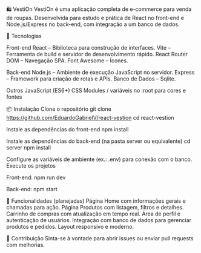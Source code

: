 🛍️ VestiOn
VestiOn é uma aplicação completa de e-commerce para venda de roupas.
Desenvolvida para estudo e prática de React no front-end e Node.js/Express no back-end, com integração a um banco de dados.

🚀 Tecnologias

Front-end
React – Biblioteca para construção de interfaces.
Vite – Ferramenta de build e servidor de desenvolvimento rápido.
React Router DOM – Navegação SPA.
Font Awesome – Ícones.

Back-end
Node.js – Ambiente de execução JavaScript no servidor.
Express – Framework para criação de rotas e APIs.
Banco de Dados – Sqlite.

Outros
JavaScript (ES6+)
CSS Modules / variáveis no :root para cores e fontes

📦 Instalação
Clone o repositório
git clone https://github.com/EduardoGabrielV/react-vestion
cd react-vestion


Instale as dependências do front-end
npm install


Instale as dependências do back-end (na pasta server ou equivalente)
cd server
npm install


Configure as variáveis de ambiente (ex.: .env) para conexão com o banco.
Execute os projetos

Front-end:
npm run dev


Back-end:
npm start

🎯 Funcionalidades (planejadas)
Página Home com informações gerais e chamadas para ação.
Página Produtos com listagem, filtros e detalhes.
Carrinho de compras com atualização em tempo real.
Área de perfil e autenticação de usuários.
Integração com banco de dados para gerenciar produtos e pedidos.
Layout responsivo e moderno.

🤝 Contribuição
Sinta-se à vontade para abrir issues ou enviar pull requests com melhorias.
